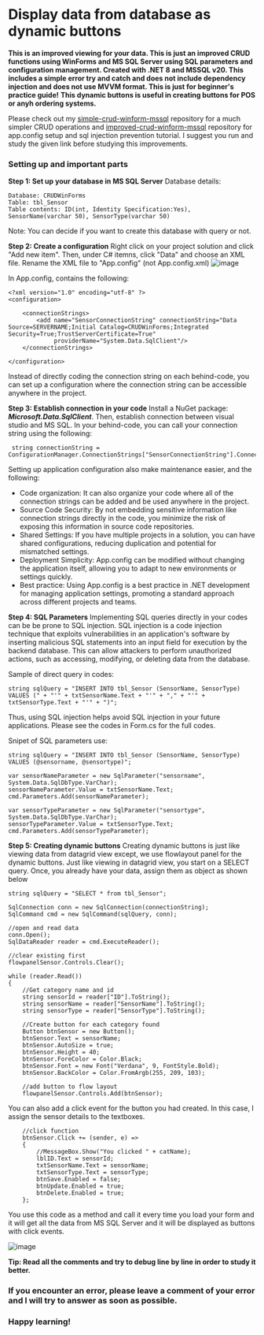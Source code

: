 # Display data from database as dynamic buttons
**This is an improved viewing for your data. This is just an improved CRUD functions using WinForms and MS SQL Server using SQL parameters and configuration management. Created with .NET 8 and MSSQL v20. This includes a simple error try and catch and does not include dependency injection and does not use MVVM format. This is just for beginner's practice guide!**
**This dynamic buttons is useful in creating buttons for POS or anyh ordering systems.**

Please check out my [simple-crud-winform-mssql](https://github.com/CheskaAbarro/simple-crud-winform-mssqql/tree/master) repository for a much simpler CRUD operations and [improved-crud-winform-mssql](https://github.com/CheskaAbarro/improved-crud-winform-mssql) repository for app.config setup and sql injection prevention tutorial.
I suggest you run and study the given link before studying this improvements. 

### Setting up and important parts 
**Step 1: Set up your database in MS SQL Server**
Database details: 
```
Database: CRUDWinForms
Table: tbl_Sensor
Table contents: ID(int, Identity Specification:Yes), SensorName(varchar 50), SensorType(varchar 50)
```
Note: You can decide if you want to create this database with query or not.


**Step 2: Create a configuration**
Right click on your project solution and click "Add new item". Then, under C# itemns, click "Data" and choose an XML file. Rename the XML file to "App.config" (not App.config.xml)
![image](https://github.com/user-attachments/assets/ba5399d7-c4b4-4d01-8dd3-cdc3567f1e06)

In App.config, contains the following:
```
<?xml version="1.0" encoding="utf-8" ?>
<configuration>

	<connectionStrings>
		<add name="SensorConnectionString" connectionString="Data Source=SERVERNAME;Initial Catalog=CRUDWinForms;Integrated Security=True;TrustServerCertificate=True"
			 providerName="System.Data.SqlClient"/>
	</connectionStrings>
	
</configuration>
```
Instead of directly coding the connection string on each behind-code, you can set up a configuration where the connection string can be accessible anywhere in the project.


**Step 3: Establish connection in your code**
Install a NuGet package: ***Microsoft.Data.SqlClient***.
Then, establish connection between visual studio and MS SQL. 
In your behind-code, you can call your connection string using the following:
```
 string connectionString = ConfigurationManager.ConnectionStrings["SensorConnectionString"].ConnectionString;
```
Setting up application configuration also make maintenance easier, and the following:
- Code organization: It can also organize your code where all of the connection strings can be added and be used anywhere in the project.
- Source Code Security: By not embedding sensitive information like connection strings directly in the code, you minimize the risk of exposing this information in source code repositories.
- Shared Settings: If you have multiple projects in a solution, you can have shared configurations, reducing duplication and potential for mismatched settings.
- Deployment Simplicity:  App.config can be modified without changing the application itself, allowing you to adapt to new environments or settings quickly.
- Best practice: Using App.config is a best practice in .NET development for managing application settings, promoting a standard approach across different projects and teams.


**Step 4: SQL Parameters**
Implementing SQL queries directly in your codes can be be prone to SQL injection. SQL injection is a code injection technique that exploits vulnerabilities in an application's software by inserting malicious SQL statements into an input field for execution by the backend database. This can allow attackers to perform unauthorized actions, such as accessing, modifying, or deleting data from the database.

Sample of direct query in codes:
```
string sqlQuery = "INSERT INTO tbl_Sensor (SensorName, SensorType) VALUES (" + "'" + txtSensorName.Text + "'" + "," + "'" + txtSensorType.Text + "'" + ")";
```
Thus, using SQL injection helps avoid SQL injection in your future applications. Please see the codes in Form.cs for the full codes. 

Snipet of SQL parameters use:
```
string sqlQuery = "INSERT INTO tbl_Sensor (SensorName, SensorType) VALUES (@sensorname, @sensortype)";

var sensorNameParameter = new SqlParameter("sensorname", System.Data.SqlDbType.VarChar);
sensorNameParameter.Value = txtSensorName.Text;
cmd.Parameters.Add(sensorNameParameter);

var sensorTypeParameter = new SqlParameter("sensortype", System.Data.SqlDbType.VarChar);
sensorTypeParameter.Value = txtSensorType.Text;
cmd.Parameters.Add(sensorTypeParameter);
```

**Step 5: Creating dynamic buttons**
Creating dynamic buttons is just like viewing data from datagrid view except, we use flowlayout panel for the dynamic buttons. 
Just like viewing in datagrid view, you start on a SELECT query. Once, you already have your data, assign them as object as shown below
```
string sqlQuery = "SELECT * from tbl_Sensor";

SqlConnection conn = new SqlConnection(connectionString);
SqlCommand cmd = new SqlCommand(sqlQuery, conn);

//open and read data
conn.Open();
SqlDataReader reader = cmd.ExecuteReader();

//clear existing first
flowpanelSensor.Controls.Clear();

while (reader.Read())
{
    //Get category name and id
    string sensorId = reader["ID"].ToString();
    string sensorName = reader["SensorName"].ToString();
    string sensorType = reader["SensorType"].ToString();

    //Create button for each category found
    Button btnSensor = new Button();
    btnSensor.Text = sensorName;
    btnSensor.AutoSize = true;
    btnSensor.Height = 40;
    btnSensor.ForeColor = Color.Black;
    btnSensor.Font = new Font("Verdana", 9, FontStyle.Bold);
    btnSensor.BackColor = Color.FromArgb(255, 209, 103);

    //add button to flow layout
    flowpanelSensor.Controls.Add(btnSensor);

```
You can also add a click event for the button you had created. In this case, I assign the sensor details to the textboxes. 
```
    //click function
    btnSensor.Click += (sender, e) =>
    {
        //MessageBox.Show("You clicked " + catName);
        lblID.Text = sensorId;
        txtSensorName.Text = sensorName;
        txtSensorType.Text = sensorType;
        btnSave.Enabled = false;
        btnUpdate.Enabled = true;
        btnDelete.Enabled = true;
    };
```
You use this code as a method and call it every time you load your form and it will get all the data from MS SQL Server and it will be displayed as buttons with click events. 

![image](https://github.com/user-attachments/assets/1cb77427-c697-47a6-9e3e-6f66f196719d)


**Tip: Read all the comments and try to debug line by line in order to study it better.**

### If you encounter an error, please leave a comment of your error and I will try to answer as soon as possible. 
### Happy learning!
